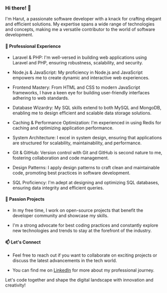### Hi there! 👋

I'm Harut, a passionate software developer with a knack for crafting elegant and efficient solutions. My expertise spans a wide range of technologies and concepts, making me a versatile contributor to the world of software development.

#### 💼 Professional Experience
- Laravel & PHP: I'm well-versed in building web applications using Laravel and PHP, ensuring robustness, scalability, and security.

- Node.js & JavaScript: My proficiency in Node.js and JavaScript empowers me to create dynamic and interactive web experiences.

- Frontend Mastery: From HTML and CSS to modern JavaScript frameworks, I have a keen eye for building user-friendly interfaces adhering to web standards.

- Database Wizardry: My SQL skills extend to both MySQL and MongoDB, enabling me to design efficient and scalable data storage solutions.

- Caching & Performance Optimization: I'm experienced in using Redis for caching and optimizing application performance.

- System Architecture: I excel in system design, ensuring that applications are structured for scalability, maintainability, and performance.

- Git & GitHub: Version control with Git and GitHub is second nature to me, fostering collaboration and code management.

- Design Patterns: I apply design patterns to craft clean and maintainable code, promoting best practices in software development.

- SQL Proficiency: I'm adept at designing and optimizing SQL databases, ensuring data integrity and efficient queries.

#### 🚀 Passion Projects
- In my free time, I work on open-source projects that benefit the developer community and showcase my skills.

- I'm a strong advocate for best coding practices and constantly explore new technologies and trends to stay at the forefront of the industry.

#### 📫 Let's Connect
- Feel free to reach out if you want to collaborate on exciting projects or discuss the latest advancements in the tech world.

- You can find me on [LinkedIn](https://www.linkedin.com/in/your-profile) for more about my professional journey.

Let's code together and shape the digital landscape with innovation and creativity!
